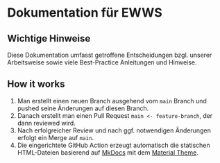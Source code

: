 # Dokumentation für EWWS
## Wichtige Hinweise
Diese Dokumentation umfasst getroffene Entscheidungen bzgl. unserer Arbeitsweise sowie viele Best-Practice Anleitungen und Hinweise.

## How it works
1. Man erstellt einen neuen Branch ausgehend vom `main` Branch und pushed seine Änderungen auf diesen Branch.
2. Danach erstellt man einen Pull Request `main <- feature-branch`, der dann reviewed wird.
3. Nach erfolgreicher Review und nach ggf. notwendigen Änderungen erfolgt ein Merge auf `main`.
4. Die eingerichtete GitHub Action erzeugt automatisch die statischen HTML-Dateien basierend auf [MkDocs](https://www.mkdocs.org) mit dem [Material Theme](https://squidfunk.github.io/mkdocs-material/).

